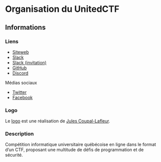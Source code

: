 # Organisation du UnitedCTF

## Informations

### Liens

- [Siteweb](https://www.unitedctf.ca/)
- [Slack](https://united-ctf.slack.com/)
- [Slack (invitation)](https://join.slack.com/t/united-ctf/shared_invite/enQtNzMxNTU2NTk3NDA4LTQxMmRjYjkyZGRhMWI5MzU0NjJjNDgzODg5Zjg2ZDYyOWYwODQ3ZjRhOWEwNzA5MGM3OWE2MTc4ZWQ0OTE5MmQ)
- [GitHub](https://github.com/UnitedCTF/)
- [Discord](https://discord.gg/3jwhzDVSN3)

Médias sociaux
  - [Twitter](https://twitter.com/UnitedCTF)
  - [Facebook](https://www.facebook.com/UnitedCTF)

### Logo

Le [logo](assets/logo) est une réalisation de [Jules Coupal-Lafleur](https://ca.linkedin.com/in/jules-coupal-lafleur-2a200415b).

### Description

Compétition informatique universitaire québécoise en ligne dans le format d’un CTF, proposant une multitude de défis de programmation et de sécurité.
